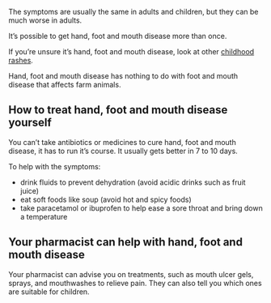 The symptoms are usually the same in adults and children, but they can be much worse in adults.

It’s possible to get hand, foot and mouth disease more than once.

If you’re unsure it’s hand, foot and mouth disease, look at other
[childhood rashes](https://beta.nhs.uk/symptoms/rashes-in-babies-and-children).

Hand, foot and mouth disease has nothing to do with foot and mouth disease that affects farm animals.


## How to treat hand, foot and mouth disease yourself

You can’t take antibiotics or medicines to cure hand, foot and mouth disease, it has to run it’s course.
It usually gets better in 7 to 10 days.

To help with the symptoms:

- drink fluids to prevent dehydration (avoid acidic drinks such as fruit juice)
- eat soft foods like soup (avoid hot and spicy foods)
- take paracetamol or ibuprofen to help ease a sore throat and bring down a temperature


## Your pharmacist can help with hand, foot and mouth disease

Your pharmacist can advise you on treatments, such as mouth ulcer gels, sprays, and mouthwashes to relieve pain.
They can also tell you which ones are suitable for children.
